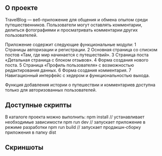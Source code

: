 ## О проекте

TravelBlog — веб-приложение для общения и обмена опытом среди путешественников. Пользователи могут оставлять комментарии, делиться фотографиями и просматривать комментарии других пользователей.

Приложение содержит следующие функциональные модули:
1 Страницы авторизации и регистрации.
2 Основная страница со списком постов «Там, где мир начинается с путешествий».
3 Страница поста «Детальная страница с блоком отзывов».
4 Форма создания нового поста.
5 Страница «Профиль пользователя» с возможностью редактирования данных.
6 Форма создания комментария.
7 Навигационный интерфейс с хедером и функциональностью выхода.

Функция добавления истории о путешествии и комментариев доступна только для авторизованных
пользователей.

## Доступные скрипты

В каталоге проекта можно выполнить:
npm install // устанавливает необходимые зависимости
npm run dev // запускает приложение в режиме разработки
npm run build // запускает продакшн-сборку приложения в папку dist

## Скриншоты
